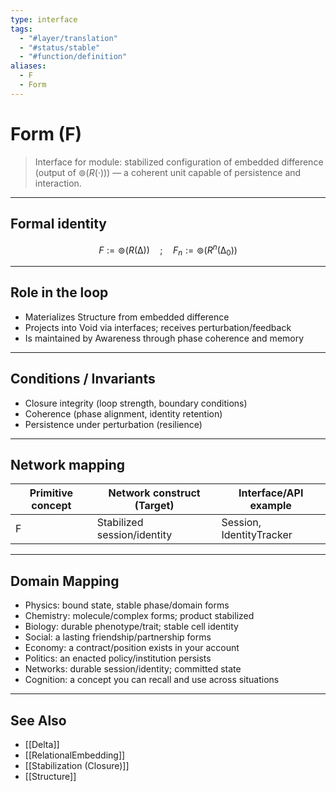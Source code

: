 ```yaml
---
type: interface
tags:
  - "#layer/translation"
  - "#status/stable"
  - "#function/definition"
aliases:
  - F
  - Form
---
```


# Form (F)

> Interface for module: stabilized configuration of embedded difference (output of $⊚(R(·))$) — a coherent unit capable of persistence and interaction.

---

## Formal identity

$$
F := ⊚(R(∆)) \quad ; \quad F_n := ⊚(R^n(∆_0))
$$

---

## Role in the loop

- Materializes Structure from embedded difference
- Projects into Void via interfaces; receives perturbation/feedback
- Is maintained by Awareness through phase coherence and memory

---

## Conditions / Invariants

- Closure integrity (loop strength, boundary conditions)
- Coherence (phase alignment, identity retention)
- Persistence under perturbation (resilience)

---

## Network mapping

| Primitive concept | Network construct (Target) | Interface/API example |
|-------------------|----------------------------|-----------------------|
| F                 | Stabilized session/identity | Session, IdentityTracker |

---

## Domain Mapping

- Physics: bound state, stable phase/domain forms
- Chemistry: molecule/complex forms; product stabilized
- Biology: durable phenotype/trait; stable cell identity
- Social: a lasting friendship/partnership forms
- Economy: a contract/position exists in your account
- Politics: an enacted policy/institution persists
- Networks: durable session/identity; committed state
- Cognition: a concept you can recall and use across situations

---

## See Also

- [[Delta]]
- [[RelationalEmbedding]]
- [[Stabilization (Closure)]]
- [[Structure]]
